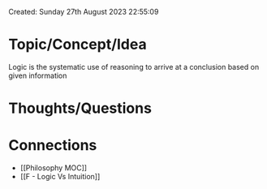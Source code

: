 ---
---

Created: Sunday 27th August 2023 22:55:09

# Topic/Concept/Idea

Logic is the systematic use of reasoning to arrive at a conclusion based on given information

# Thoughts/Questions


# Connections

- [[Philosophy MOC]]
- [[F - Logic Vs Intuition]]